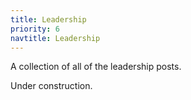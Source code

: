 ```yaml
---
title: Leadership
priority: 6
navtitle: Leadership
---
```


A collection of all of the leadership posts. 

Under construction.
